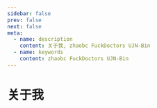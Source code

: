 ```yaml
---
sidebar: false
prev: false
next: false
meta:
  - name: description
    content: 关于我, zhaobc FuckDoctors UJN-Bin
  - name: keywords
    content: zhaobc FuckDoctors UJN-Bin
---
```


# 关于我

<CodeBox id="test" title="Test" code="console.log('Hello CodeBox!');" lang="js">
  <template slot="description">
    <span>描述</span>
  </template>
  <template slot="preview">
    <span>预览</span>
  </template>
</CodeBox>
